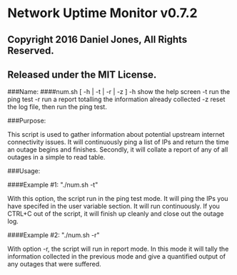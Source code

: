 # Network Uptime Monitor v0.7.2
## Copyright 2016 Daniel Jones, All Rights Reserved.
## Released under the MIT License.


###Name:
####num.sh [ -h | -t | -r | -z ]
	-h show the help screen
	-t run the ping test
	-r run a report totalling the information already collected
	-z reset the log file, then run the ping test.

###Purpose:

 This script is used to gather information about potential upstream
 internet connectivity issues. It will continuously ping a list of IPs
 and return the time an outage begins and finishes. Secondly, it will
 collate a report of any of all outages in a simple to read table.

###Usage:

####Example #1: "./num.sh -t"

 With this option, the script run in the ping test mode. It will ping the IPs
 you have specifed in the user variable section. It will run continuously. If
 you CTRL+C out of the script, it will finish up cleanly and close out the
 outage log.

####Example #2: "./num.sh -r"

 With option -r, the script will run in report mode. In this mode it will
 tally the information collected in the previous mode and give a quantified
 output of any outages that were suffered.
